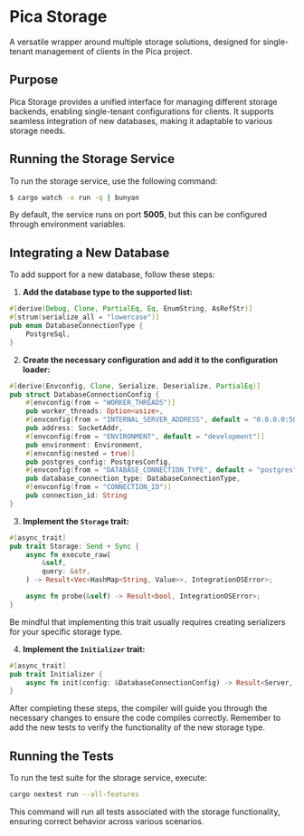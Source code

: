 # Pica Storage

A versatile wrapper around multiple storage solutions, designed for single-tenant management of clients in the Pica project.

## Purpose

Pica Storage provides a unified interface for managing different storage backends, enabling single-tenant configurations for clients. It supports seamless integration of new databases, making it adaptable to various storage needs.

## Running the Storage Service

To run the storage service, use the following command:

```bash
$ cargo watch -x run -q | bunyan
```

By default, the service runs on port **5005**, but this can be configured through environment variables.

## Integrating a New Database

To add support for a new database, follow these steps:

1. **Add the database type to the supported list:**

```rust
#[derive(Debug, Clone, PartialEq, Eq, EnumString, AsRefStr)]
#[strum(serialize_all = "lowercase")]
pub enum DatabaseConnectionType {
    PostgreSql,
}
```

2. **Create the necessary configuration and add it to the configuration loader:**

```rust
#[derive(Envconfig, Clone, Serialize, Deserialize, PartialEq)]
pub struct DatabaseConnectionConfig {
    #[envconfig(from = "WORKER_THREADS")]
    pub worker_threads: Option<usize>,
    #[envconfig(from = "INTERNAL_SERVER_ADDRESS", default = "0.0.0.0:5005")]
    pub address: SocketAddr,
    #[envconfig(from = "ENVIRONMENT", default = "development")]
    pub environment: Environment,
    #[envconfig(nested = true)]
    pub postgres_config: PostgresConfig,
    #[envconfig(from = "DATABASE_CONNECTION_TYPE", default = "postgres")]
    pub database_connection_type: DatabaseConnectionType,
    #[envconfig(from = "CONNECTION_ID")]
    pub connection_id: String
}
```

3. **Implement the `Storage` trait:**

```rust
#[async_trait]
pub trait Storage: Send + Sync {
    async fn execute_raw(
        &self,
        query: &str,
    ) -> Result<Vec<HashMap<String, Value>>, IntegrationOSError>;

    async fn probe(&self) -> Result<bool, IntegrationOSError>;
}
```

Be mindful that implementing this trait usually requires creating serializers for your specific storage type.

4. **Implement the `Initializer` trait:**

```rust
#[async_trait]
pub trait Initializer {
    async fn init(config: &DatabaseConnectionConfig) -> Result<Server, anyhow::Error>;
}
```

After completing these steps, the compiler will guide you through the necessary changes to ensure the code compiles correctly. Remember to add the new
tests to verify the functionality of the new storage type.

## Running the Tests

To run the test suite for the storage service, execute:

```bash
cargo nextest run --all-features
```

This command will run all tests associated with the storage functionality, ensuring correct behavior across various scenarios.

